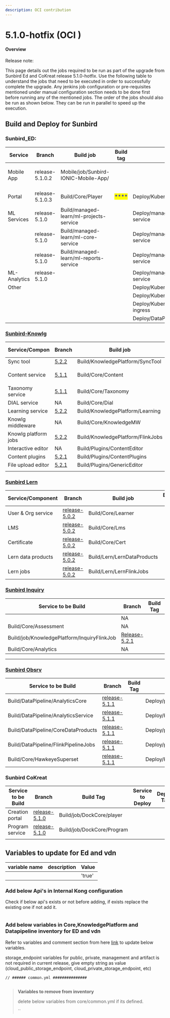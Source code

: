 ```yaml
---
description: OCI contribution
---
```


# 5.1.0-hotfix (OCI )

#### Overview <a href="#user-content-overview" id="user-content-overview"></a>

Release note:

This page details out the jobs required to be run as part of the upgrade from Sunbird Ed and CoKreat release 5.1.0-hotfix. Use the following table to understand the jobs that need to be executed in order to successfully complete the upgrade. Any jenkins job configuration or pre-requisites mentioned under manual configuration section needs to be done first before running any of the mentioned jobs. The order of the jobs should also be run as shown below. They can be run in parallel to speed up the execution.

## **Build and Deploy for Sunbird**

### **Sunbird\_ED:**

| Service      | Branch          | Build job                                       | Build tag                                 | Deploy Job                                | Deploy tag                                | Comments |
| ------------ | --------------- | ----------------------------------------------- | ----------------------------------------- | ----------------------------------------- | ----------------------------------------- | -------- |
| Mobile App   | release-5.1.0.2 | <p>Mobile/job/Sunbird-IONIC-Mobile-App/<br></p> |                                           |                                           |                                           | \*\*\*\* |
| Portal       | release-5.1.0.3 | <p>Build/Core/Player<br></p>                    | <mark style="color:blue;">\*\*\*\*</mark> | Deploy/Kubernetes/Player                  | <mark style="color:blue;">\*\*\*\*</mark> | \*\*\*\* |
| ML Services  | release-5.1.0   | Build/managed-learn/ml-projects-service         |                                           | Deploy/managed-learn/ml-projects-service  |                                           | \*\*\*\* |
|              | release-5.1.0   | Build/managed-learn/ml-core-service             |                                           | Deploy/managed-learn/ml-core-service      |                                           | \*\*\*\* |
|              | release-5.1.0   | Build/managed-learn/ml-reports-service          |                                           | Deploy/managed-learn/ml-reports-service   |                                           | \*\*\*\* |
| ML-Analytics | release-5.1.0   |                                                 |                                           | Deploy/managed-learn/ml-analytics-service |                                           |          |
| Other        |                 |                                                 |                                           | Deploy/Kubernetes/OnboardAPI              |                                           |          |
|              |                 |                                                 |                                           | Deploy/Kubernetes/OnboardConsumers        |                                           |          |
|              |                 |                                                 |                                           | Deploy/Kubernetes/nginx-public-ingress    |                                           |          |
|              |                 |                                                 |                                           | Deploy/DataPipeline/InternalKong          |                                           |          |

### [**Sunbird-Knowlg**](https://knowlg.sunbird.org/use/release-notes/release-5.2.0-ongoing)

| Service/Compon       | Branch                                                                                   | Build job                         | Build tag | Deploy Job                         | Deploy tag | Comments |
| -------------------- | ---------------------------------------------------------------------------------------- | --------------------------------- | --------- | ---------------------------------- | ---------- | -------- |
| Sync tool            | [5.2.2](https://github.com/project-sunbird/sunbird-learning-platform/tree/release-5.2.2) | Build/KnowledgePlatform/SyncTool  |           |                                    |            | \*\*\*\* |
| Content service      | [5.1.1](https://github.com/project-sunbird/knowledge-platform/tree/release-5.2.1)        | <p>Build/Core/Content<br></p>     |           | Deploy/Kubernetes/Content          |            |          |
| Taxonomy service     | [5.1.1](https://github.com/project-sunbird/knowledge-platform/tree/release-5.2.1)        | Build/Core/Taxonomy               |           | Deploy/Kubernetes/Taxonomy         |            | \*\*\*\* |
| DIAL service         | NA                                                                                       | Build/Core/Dial                   |           | Deploy/Kubernetes/Dial             |            | \*\*\*\* |
| Learning service     | [5.2.2](https://github.com/project-sunbird/sunbird-learning-platform/tree/release-5.2.2) | Build/KnowledgePlatform/Learning  |           | Deploy/KnowledgePlatform/Learning  |            | \*\*\*\* |
| Knowlg middleware    | NA                                                                                       | Build/Core/KnowledgeMW            |           | Deploy/Kubernetes/KnowledgeMW      |            |          |
| Knowlg platform jobs | [5.2.2](https://github.com/project-sunbird/knowledge-platform-jobs/tree/release-5.2.2)   | Build/KnowledgePlatform/FlinkJobs |           | Deploy/KnowledgePlatform/FlinkJobs |            |          |
| Interactive editor   | NA                                                                                       | Build/Plugins/ContentEditor       |           | Deploy/Plugins/ContentEditor       |            |          |
| Content plugins      | [5.2.1](https://github.com/Sunbird-Knowlg/sunbird-content-plugins/tree/release-5.2.1)    | Build/Plugins/ContentPlugins      |           | Deploy/Plugins/ContentPlugins      |            |          |
| File upload editor   | [5.2.1](https://github.com/Sunbird-Knowlg/sunbird-generic-editor/tree/release-5.2.1)     | Build/Plugins/GenericEditor       |           | Deploy/Plugins/GenericEditor       |            |          |
|                      |                                                                                          |                                   |           |                                    |            |          |

### [Sunbird Lern](https://lern.sunbird.org/use/release-notes/release-v-5.0.1)

| Service/Component  | Branch                                                                                     | Build job                   | Build tag | Deploy Job                   | Deploy tag | Comments |
| ------------------ | ------------------------------------------------------------------------------------------ | --------------------------- | --------- | ---------------------------- | ---------- | -------- |
| User & Org service | [release-5.0.2](https://github.com/Sunbird-Lern/sunbird-lms-service/commits/release-5.0.2) | Build/Core/Learner          |           | Deploy/Kubernetes/Learner    |            | \*\*\*\* |
| LMS                | [release-5.0.2](https://github.com/Sunbird-Lern/sunbird-course-service/tree/release-5.0.2) | Build/Core/Lms              |           | Deploy/Kubernetes/Lms        |            |          |
| Certificate        | [release-5.0.2](https://github.com/Sunbird-Lern/cert-service/tree/release-5.0.2)           | Build/Core/Cert             |           | Deploy/Kubernetes/Cert       |            | \*\*\*\* |
| Lern data products | [release-5.0.2](https://github.com/Sunbird-Lern/data-products/tree/release-5.0.2)          | Build/Lern/LernDataProducts |           | Deploy/Lern/LernDataProducts |            | \*\*\*\* |
| Lern jobs          | [release-5.0.2](https://github.com/Sunbird-Lern/data-pipeline/tree/release-5.0.2)          | Build/Lern/LernFlinkJobs    |           | Deploy/Lern/LernFlinkJobs    |            | \*\*\*\* |

### [Sunbird Inquiry](https://inquiry.sunbird.org/use/release-notes/inquiry-release-v5.2.0)

| Service to be Build                         | Branch                                                                               | Build Tag | Service to Deploy                        | Deploy Tag | Comments |
| ------------------------------------------- | ------------------------------------------------------------------------------------ | --------- | ---------------------------------------- | ---------- | -------- |
|                                             | NA                                                                                   |           | Deploy/Kubernetes/InquiryUploadSchema    |            |          |
| Build/Core/Assessment                       | NA                                                                                   |           | Deploy/Kubenetes/Assessment              |            |          |
| Build/job/KnowledgePlatform/InquiryFlinkJob | [Release-5.2.1](https://github.com/Sunbird-inQuiry/data-pipeline/tree/release-5.2.1) |           | Deploy/KnowledgePlatform/InquiryFlinkJob |            |          |
| Build/Core/Analytics                        | NA                                                                                   |           | Deploy/Kubernetes/Analytics              |            |          |

***

### [**Sunbird Obsrv**](https://obsrv.sunbird.org/use/release-notes/release-v-5.1.0-latest)

| Service to be Build                  | Branch                                                                                         | Build Tag | Service to Deploy                               | Deploy Tag                                                                                     | Comments |
| ------------------------------------ | ---------------------------------------------------------------------------------------------- | --------- | ----------------------------------------------- | ---------------------------------------------------------------------------------------------- | -------- |
| Build/DataPipeline/AnalyticsCore     | [release-5.1.1](https://github.com/Sunbird-Obsrv/sunbird-analytics-core/tree/release-5.1.1)    |           | Deploy/production/DataPipeline/AnalyticsCore    | [release-5.1.1](https://github.com/Sunbird-Obsrv/sunbird-analytics-core/tree/release-5.1.1)    |          |
| Build/DataPipeline/AnalyticsService  | [release-5.1.1](https://github.com/Sunbird-Obsrv/sunbird-analytics-service/tree/release-5.1.1) |           | Deploy/Kubernetes/Analytics                     | [release-5.1.1](https://github.com/Sunbird-Obsrv/sunbird-analytics-service/tree/release-5.1.1) |          |
| Build/DataPipeline/CoreDataProducts  | [release-5.1.1](https://github.com/Sunbird-Obsrv/sunbird-core-dataproducts/tree/release-5.1.1) |           | Deploy/production/DataPipeline/CoreDataProducts | [release-5.1.1](https://github.com/Sunbird-Obsrv/sunbird-core-dataproducts/tree/release-5.1.1) |          |
| Build/DataPipeline/FlinkPipelineJobs | [release-5.1.1](https://github.com/Sunbird-Obsrv/sunbird-data-pipeline/tree/release-5.1.1)     |           | Deploy/production/FlinkPipelineJobs             | [release-5.1.1](https://github.com/Sunbird-Obsrv/sunbird-data-pipeline/tree/release-5.1.1)     |          |
| Build/Core/HawkeyeSuperset           | [release-5.1.1](https://github.com/Sunbird-Obsrv/report-configurator/tree/release-5.1.1)       |           | Deploy/Kubernetes/HawkeyeSuperset               | [release-5.1.1](https://github.com/Sunbird-Obsrv/report-configurator/tree/release-5.1.1)       |          |

### **Sunbird CoKreat**

| Service to be Build | Branch                                                                            | Build Tag                  | Service to Deploy | Deploy Tag | Comments |
| ------------------- | --------------------------------------------------------------------------------- | -------------------------- | ----------------- | ---------- | -------- |
| Creation portal     | [release-5.1.0](https://github.com/Sunbird-Ed/creation-portal/tree/release-5.1.0) | Build/job/DockCore/player  |                   |            |          |
| Program service     | [release-5.1.0](https://github.com/Sunbird-Ed/program-service/tree/release-5.1.0) | Build/job/DockCore/Program |                   |            |          |
|                     |                                                                                   |                            |                   |            |          |

## **Variables to update for Ed and vdn**

| variable name | description | Value  |
| ------------- | ----------- | ------ |
|               |             | 'true' |

### Add below Api's in Internal Kong configuration

Check if below api's exists or not before adding, if exists replace the existing one if not add it.

```
```

### Add below variables in Core,KnowledgePlatform and Datapipeline inventory for ED and vdn

Refer to variables and comment section from here [link](https://github.com/project-sunbird/sunbird-devops/blob/6ab68620854580256361bb9fb7b8e703656e35b4/private\_repo/ansible/inventory/dev/Core/common.yml#L23-L36) to update below variables.

storage\_endpoint variables for public, private, management and artifact is not required in current release, give empty string as value (cloud\_public\_storage\_endpoint, cloud\_private\_storage\_endpoint, etc)

```
// ###### common.yml ###############


```

> **Variables to remove from inventory**
>
> delete below variables from core/common.yml if its defined.
>
> \`\`
